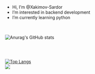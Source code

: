 - Hi, I’m @Xakimov-Sardor
- I’m interested in backend development
- I’m currently learning python

<br /> <br />
![Anurag's GitHub stats](https://github-readme-stats.vercel.app/api?username=xakimov-sardor&show_icons=true&theme=transparent)

<br /> <br />

[![Top Langs](https://github-readme-stats.vercel.app/api/top-langs/?username=xakimov-sardor)](https://github.com/anuraghazra/github-readme-stats)
<br /> 
![](https://komarev.com/ghpvc/?username=xakimov-sardor)
<!---
sanjarbek-ismatov/sanjarbek-ismatov is a ✨ special ✨ repository because its `README.md` (this file) appears on your GitHub profile.
You can click the Preview link to take a look at your changes.
--->
